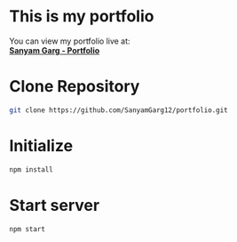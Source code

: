 # This is my portfolio

You can view my portfolio live at:  
[**Sanyam Garg - Portfolio**](https://sanyamgarg12.github.io/portfolio/)


# Clone Repository
```bash
git clone https://github.com/SanyamGarg12/portfolio.git
```

# Initialize
```bash
npm install
```

# Start server
```bash
npm start
```
